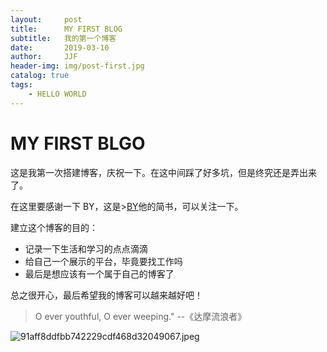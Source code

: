 ```yaml
---
layout:     post
title:      MY FIRST BLOG
subtitle:   我的第一个博客
date:       2019-03-10
author:     JJF
header-img: img/post-first.jpg
catalog: true
tags:
    - HELLO WORLD
---
```


# MY FIRST BLGO

这是我第一次搭建博客，庆祝一下。在这中间踩了好多坑，但是终究还是弄出来了。

在这里要感谢一下 BY，这是>[BY](https://www.jianshu.com/u/e71990ada2fd)他的简书，可以关注一下。



建立这个博客的目的：

* 记录一下生活和学习的点点滴滴
* 给自己一个展示的平台，毕竟要找工作吗
* 最后是想应该有一个属于自己的博客了

总之很开心，最后希望我的博客可以越来越好吧！

> O ever youthful, O ever weeping."
 						--《达摩流浪者》

![91aff8ddfbb742229cdf468d32049067.jpeg](https://i.loli.net/2019/03/10/5c84ca51df44a.jpeg)
